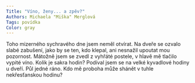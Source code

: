 ```yaml
---
Title: "Víno, ženy... a zpěv?"
Authors: Michaela "Miška" Merglová
Tags: povídka
Color: gray
---
```

Toho mizerného sychravého dne jsem neměl otvírat. Na dveře se ozvalo slabé zabušení, jako
by se ten, kdo klepal, ani nesnažil upoutat mou pozornost. Mátožně jsem se zvedl z vyhřáté postele,
v hlavě mě tlačilo vypité víno. Kolik je sakra hodin? Podíval jsem se na velké kyvadlové
hodiny u dveří. Půl jedné ráno. Kdo mě proboha může shánět v tuhle nekřesťanskou hodinu?
